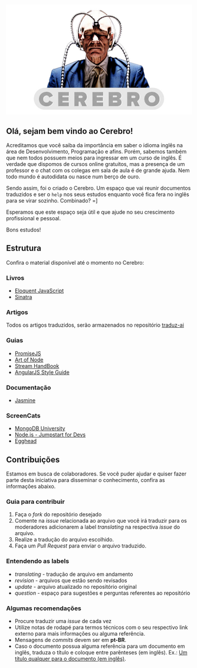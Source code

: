 ![Logo Cerebro](logo-cerebro.jpg "Cerebro")

## Olá, sejam bem vindo ao Cerebro!

Acreditamos que você saiba da importância em saber o idioma inglês na área de Desenvolvimento, Programação e afins. Porém, sabemos também que nem todos possuem meios para ingressar em um curso de inglês. É verdade que dispomos de cursos online gratuitos, mas a presença de um professor e o chat com os colegas em sala de aula é de grande ajuda. Nem todo mundo é autodidata ou nasce num berço de ouro.

Sendo assim, foi o criado o Cerebro. Um espaço que vai reunir documentos traduzidos e ser o `help` nos seus estudos enquanto você fica fera no inglês para se virar sozinho. Combinado? =]

Esperamos que este espaço seja útil e que ajude no seu crescimento profissional e pessoal.

Bons estudos!

## Estrutura

Confira o material disponível até o momento no Cerebro:

### Livros
- [Eloquent JavaScript](https://github.com/cerebrobr/eloquente-javascript)
- [Sinatra](https://github.com/cerebrobr/sinatra-book)

### Artigos
Todos os artigos traduzidos, serão armazenados no repositório [traduz-ai](https://github.com/cerebrobr/traduz-ai)

### Guias
- [PromiseJS](https://github.com/cerebrobr/promiseJS.br)
- [Art of Node](https://github.com/cerebrobr/art-of-node/blob/master/readme.pt-br.md)
- [Stream HandBook](https://github.com/cerebrobr/stream-handbook)
- [AngularJS Style Guide](https://github.com/cerebrobr/angularjs-style-guide/blob/master/README-pt-br.md)

### Documentação
- [Jasmine](https://github.com/cerebrobr/jasmine-br-docs)

### ScreenCats
- [MongoDB University](https://github.com/cerebrobr/mongodb-university-brasil)
- [Node.js - Jumpstart for Devs](https://github.com/cerebrobr/nodejs-jumpstart-for-devs-legendasPTBR)
- [Egghead](https://github.com/cerebrobr/egghead.br)


## Contribuições

Estamos em busca de colaboradores. Se você puder ajudar e quiser fazer parte desta iniciativa para disseminar o conhecimento, confira as informações abaixo.

### Guia para contribuir

1. Faça o *fork* do repositório desejado
2. Comente na *issue* relacionada ao arquivo que você irá traduzir para os moderadores adicionarem a label *translating* na respectiva *issue* do arquivo.
3. Realize a tradução do arquivo escolhido.
5. Faça um *Pull Request* para enviar o arquivo traduzido.


### Entendendo as labels

- *translating* - tradução de arquivo em andamento
- *revision*    - arquivos que estão sendo revisados
- *update*      - arquivo atualizado no repositório original
- *question*    - espaço para sugestões e perguntas referentes ao repositório


### Algumas recomendações

- Procure traduzir uma *issue* de cada vez
- Utilize notas de rodapé para termos técnicos com o seu respectivo link externo para mais informações ou alguma referência.
- Mensagens de *commits* devem ser em **pt-BR**.
- Caso o documento possua alguma referência para um documento em inglês, traduza o título e coloque entre parênteses (em inglês). Ex.: [Um título qualquer para o documento (em inglês)](http://www.linkparaodocumento.com).
